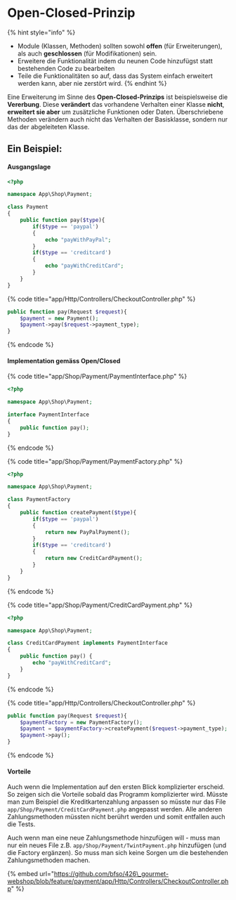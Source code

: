 # Open-Closed-Prinzip

{% hint style="info" %}
* Module \(Klassen, Methoden\) sollten sowohl **offen** \(für Erweiterungen\), als auch **geschlossen** \(für Modifikationen\) sein.
* Erweitere die Funktionalität indem du neunen Code hinzufügst statt bestehenden Code zu bearbeiten
* Teile die Funktionalitäten so auf, dass das System einfach erweitert werden kann, aber nie zerstört wird.
{% endhint %}

Eine Erweiterung im Sinne des **Open-Closed-Prinzips** ist beispielsweise die **Vererbung**. Diese **verändert** das vorhandene Verhalten einer Klasse **nicht**, **erweitert sie aber** um zusätzliche Funktionen oder Daten. Überschriebene Methoden verändern auch nicht das Verhalten der Basisklasse, sondern nur das der abgeleiteten Klasse.

## Ein Beispiel:

#### Ausgangslage

```php
<?php

namespace App\Shop\Payment;

class Payment
{
    public function pay($type){
        if($type == 'paypal')
        {
            echo "payWithPayPal";
        }
        if($type == 'creditcard')
        {
            echo "payWithCreditCard";
        }
    }
}
```

{% code title="app/Http/Controllers/CheckoutController.php" %}
```php
public function pay(Request $request){
    $payment = new Payment();
    $payment->pay($request->payment_type);
}
```
{% endcode %}

#### Implementation gemäss Open/Closed

{% code title="app/Shop/Payment/PaymentInterface.php" %}
```php
<?php

namespace App\Shop\Payment;

interface PaymentInterface
{
    public function pay();
}
```
{% endcode %}

{% code title="app/Shop/Payment/PaymentFactory.php" %}
```php
<?php

namespace App\Shop\Payment;

class PaymentFactory
{
    public function createPayment($type){
        if($type == 'paypal')
        {
            return new PayPalPayment();
        }
        if($type == 'creditcard')
        {
            return new CreditCardPayment();
        }
    }
}
```
{% endcode %}

{% code title="app/Shop/Payment/CreditCardPayment.php" %}
```php
<?php

namespace App\Shop\Payment;

class CreditCardPayment implements PaymentInterface
{
    public function pay() {
        echo "payWithCreditCard";
    }
}
```
{% endcode %}

{% code title="app/Http/Controllers/CheckoutController.php" %}
```php
public function pay(Request $request){
    $paymentFactory = new PaymentFactory();
    $payment = $paymentFactory->createPayment($request->payment_type);
    $payment->pay();
}
```
{% endcode %}

#### Vorteile

Auch wenn die Implementation auf den ersten Blick komplizierter erscheid. So zeigen sich die Vorteile sobald das Programm komplizierter wird. Müsste man zum Beispiel die Kreditkartenzahlung anpassen so müsste nur das File `app/Shop/Payment/CreditCardPayment.php` angepasst werden. Alle anderen Zahlungsmethoden müssten nicht berührt werden und somit entfallen auch die Tests. 

Auch wenn man eine neue Zahlungsmethode hinzufügen will - muss man nur ein neues File z.B. `app/Shop/Payment/TwintPayment.php` hinzufügen \(und die Factory ergänzen\). So muss man sich keine Sorgen um die bestehenden Zahlungsmethoden machen.   

{% embed url="https://github.com/bfso/426\_gourmet-webshop/blob/feature/payment/app/Http/Controllers/CheckoutController.php" %}



